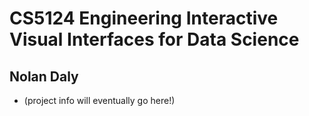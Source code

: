 # CS5124 Engineering Interactive Visual Interfaces for Data Science
## Nolan Daly

- (project info will eventually go here!)

